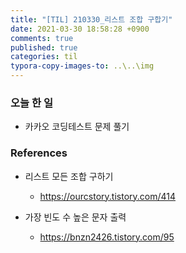 ```yaml
---
title: "[TIL] 210330_리스트 조합 구합기"
date: 2021-03-30 18:58:28 +0900
comments: true
published: true
categories: til
typora-copy-images-to: ..\..\img
---
```


### 오늘 한 일

- 카카오 코딩테스트 문제 풀기

### References

- 리스트 모든 조합 구하기
  - https://ourcstory.tistory.com/414

- 가장 빈도 수 높은 문자 출력
  - https://bnzn2426.tistory.com/95
